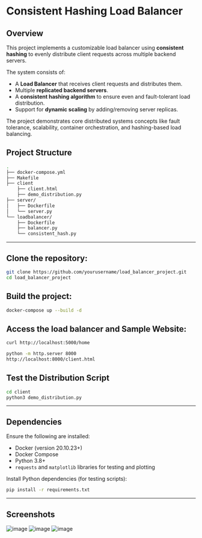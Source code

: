 # Consistent Hashing Load Balancer


## Overview

This project implements a customizable load balancer using **consistent hashing** to evenly distribute client requests across multiple backend servers. 

The system consists of:
- A **Load Balancer** that receives client requests and distributes them.
- Multiple **replicated backend servers**.
- A **consistent hashing algorithm** to ensure even and fault-tolerant load distribution.
- Support for **dynamic scaling** by adding/removing server replicas.

The project demonstrates core distributed systems concepts like fault tolerance, scalability, container orchestration, and hashing-based load balancing.



## Project Structure

```bash
.
├── docker-compose.yml         
├── Makefile
├── client
    ├── client.html
    ├── demo_distribution.py                   
├── server/
│   ├── Dockerfile            
│   └── server.py            
└── loadbalancer/
    ├── Dockerfile           
    ├── balancer.py       
    └── consistent_hash.py      
```

---
## Clone the repository: 
```bash
git clone https://github.com/yourusername/load_balancer_project.git
cd load_balancer_project
```

## Build the project:
```bash
docker-compose up --build -d
```

## Access the load balancer and Sample Website:
```bash
curl http://localhost:5000/home 

python -m http.server 8000
http://localhost:8000/client.html
```

## Test the Distribution Script
```bash
cd client
python3 demo_distribution.py
```
---
## Dependencies

Ensure the following are installed:

- Docker (version 20.10.23+)
- Docker Compose
- Python 3.8+
- `requests` and `matplotlib` libraries for testing and plotting

Install Python dependencies (for testing scripts):

```bash
pip install -r requirements.txt

```
---
## Screenshots
![image](https://github.com/user-attachments/assets/c47d7724-75e3-47ca-980f-975acf41fbbd)
![image](https://github.com/user-attachments/assets/e2b7672f-2fd9-45f0-8723-1e7a24e668ab)
![image](https://github.com/user-attachments/assets/86175407-0086-4143-a889-8d41f07ae44c)



